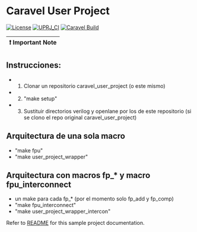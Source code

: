 # Caravel User Project

[![License](https://img.shields.io/badge/License-Apache%202.0-blue.svg)](https://opensource.org/licenses/Apache-2.0) [![UPRJ_CI](https://github.com/efabless/caravel_project_example/actions/workflows/user_project_ci.yml/badge.svg)](https://github.com/efabless/caravel_project_example/actions/workflows/user_project_ci.yml) [![Caravel Build](https://github.com/efabless/caravel_project_example/actions/workflows/caravel_build.yml/badge.svg)](https://github.com/efabless/caravel_project_example/actions/workflows/caravel_build.yml)

| :exclamation: Important Note            |
|-----------------------------------------|

## Instrucciones:
- 1) Clonar un repositorio caravel_user_project (o este mismo)
- 2) "make setup"
- 3) Sustituir directorios verilog y openlane por los de este repositorio (si se clono el repo original caravel_user_project)

## Arquitectura de una sola macro
- "make fpu"
- "make user_project_wrapper"

## Arquitectura con macros fp_* y macro fpu_interconnect
- un make para cada fp_* (por el momento solo fp_add y fp_comp)
- "make fpu_interconnect"
- "make user_project_wrapper_intercon"


Refer to [README](docs/source/index.md) for this sample project documentation.
